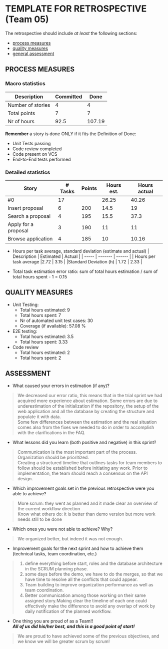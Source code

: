 # TEMPLATE FOR RETROSPECTIVE (Team 05)

The retrospective should include _at least_ the following
sections:

- [process measures](#process-measures)
- [quality measures](#quality-measures)
- [general assessment](#assessment)

## PROCESS MEASURES

### Macro statistics

<!-- - Number of stories committed vs. done
- Total points committed vs. done
- Nr of hours planned vs. spent (as a team) -->
  | Description | Committed | Done |
  | ----- | ------- | ------ |
  | Number of stories | 4 | 4|
  | Total points | 7| 7|
  | Nr of hours | 92.5 | 107.19 |

**Remember** a story is done ONLY if it fits the Definition of Done:

- Unit Tests passing
- Code review completed
- Code present on VCS
- End-to-End tests performed

<!-- > Please refine your DoD if required (you cannot remove items!) -->

<!--
Mainly the definition of DONE referred to passing the implemented unit tests as well as.
On "Call the next user" and "See the next number" we instead focused on code review by 2 members of the team per story -->

### Detailed statistics

| Story                  | # Tasks | Points | Hours est. | Hours actual |
| ---------------------- | ------- | ------ | ---------- | ------------ |
| #0                     | 17      |        |     26.25     |    40.26   |
| Insert proposal       |    6    |   200   |    14.5    |    19    |
|  Search a proposal  | 4       |   195   |   15.5  |   37.3  |
| Apply for a proposal |   3     |   190   |   11   |    11     |
| Browse application | 4       |   185  | 10      | 10.16         |

<!-- > place technical tasks corresponding to story `#0` and leave out story points (not applicable in this case) -->

- Hours per task average, standard deviation (estimate and actual)
  | Description | Estimated | Actual |
  | ----- | ------- | ------ |
  | Hours per task average |2.72 | 3.15 |
  |Standard Deviation (h) | 1.72 | 2.33 |

- Total task estimation error ratio: sum of total hours estimation / sum of total hours spent - 1 = 0.15

## QUALITY MEASURES

- Unit Testing:
  - Total hours estimated: 9
  - Total hours spent: 7 
  - Nr of automated unit test cases: 30
  - Coverage (if available): 57.08 %
- E2E testing:
  - Total hours estimated: 3.5 
  - Total hours spent: 3.33 
- Code review
  - Total hours estimated: 2
  - Total hours spent: 2

## ASSESSMENT

- What caused your errors in estimation (if any)?
> We decreased our error ratio, this means that in the trial sprint we had acquired more experience about estimation. Some errors are due to underestimation of the initialization if the repository, the setup of the web application and all the database by creating the structure and populate it with data.  
> Some few differences between the estimation and the real situation comes also from the fixes we needed to do in order to accomplish with the clarifications in the FAQ.
- What lessons did you learn (both positive and negative) in this sprint?
> Communication is the most important part of the process. Organization should be prioritized.  
> Creating a structured timeline that outlines tasks for team members to follow should be established before initiating any work. Prior to implementation, the team should reach a consensus on the API design.

- Which improvement goals set in the previous retrospective were you able to achieve?
>More scrum: they went as planned and it made clear an overview of the current workflow direction  
>Know what others do: it is better than demo version but more work needs still to be done
- Which ones you were not able to achieve? Why?
> We organized better, but indeed it was not enough. 
- Improvement goals for the next sprint and how to achieve them (technical tasks, team coordination, etc.)

>1.  define everything before start, roles and the database architecture in the SCRUM planning phase.
>2. some days before the demo, we have to do the merges, so that we have time to resolve all the conflicts that could appear.
>3. Team building to improve organization performance as well as team coordination.   
>4. Better communication among those working on their same assigned story.Making clear the timeline of each one could effectively make the difference to avoid any overlap of work by daily notification of the planned workflow.


- One thing you are proud of as a Team!!  
***All of us did his/her best, and this is a good point of start!***  

>We are proud to have achieved some of the previous objectives, and we know we will be greater scrum by scrum!
